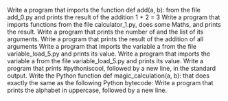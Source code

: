 Write a program that imports the function def add(a, b): from the file add_0.py and prints the result of the addition 1 + 2 = 3
Write a program that imports functions from the file calculator_1.py, does some Maths, and prints the result.
Write a program that prints the number of and the list of its arguments.
Write a program that prints the result of the addition of all arguments
Write a program that imports the variable a from the file variable_load_5.py and prints its value.
Write a program that imports the variable a from the file variable_load_5.py and prints its value.
Write a program that prints #pythoniscool, followed by a new line, in the standard output.
Write the Python function def magic_calculation(a, b): that does exactly the same as the following Python bytecode:
Write a program that prints the alphabet in uppercase, followed by a new line.
